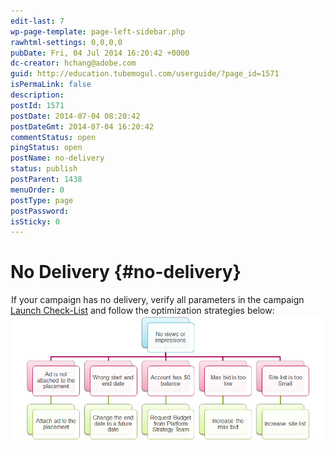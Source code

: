 ```yaml
---
edit-last: 7
wp-page-template: page-left-sidebar.php
rawhtml-settings: 0,0,0,0
pubDate: Fri, 04 Jul 2014 16:20:42 +0000
dc-creator: hchang@adobe.com
guid: http://education.tubemogul.com/userguide/?page_id=1571
isPermaLink: false
description: 
postId: 1571
postDate: 2014-07-04 08:20:42
postDateGmt: 2014-07-04 16:20:42
commentStatus: open
pingStatus: open
postName: no-delivery
status: publish
postParent: 1438
menuOrder: 0
postType: page
postPassword: 
isSticky: 0
---
```


# No Delivery {#no-delivery}

![](data:image/gif;base64,R0lGODlhAQABAIAAAAAAAP///yH5BAEAAAAALAAAAAABAAEAAAIBRAA7)If your campaign has no delivery, verify all parameters in the campaign&nbsp; [Launch Check-List](../user-guide/execution/launch-checklist/user-guideexecutionlaunch-checklist.md)&nbsp;and follow the optimization strategies below:&nbsp; [ ![no delivery](assets/no-delivery.png)](assets/no-delivery.png) 
